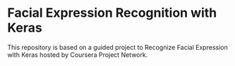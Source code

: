 # Facial Expression Recognition with Keras
 This repository is based on a guided project to Recognize Facial Expression with Keras hosted by Coursera Project Network.
